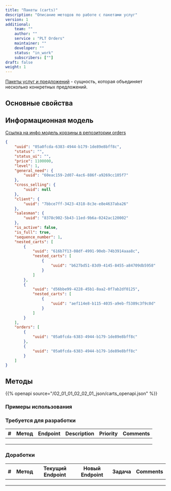 ```yaml
---
title: "Пакеты (carts)"
description: "Описание методов по работе с пакетами услуг"
version: 1
additional:
    team: ""
    author: ""
    service : "PLT Orders"
    maintainer: ""
    developer: ""
    status: "in_work"
    subscribers: [""]
draft: false
weight: 1
---
```


[Пакеты услуг и предложений]() - сущность, которая объединяет несколько конкретных предложений.


## Основные свойства


## Информационная модель

[Ссылка на инфо модель корзины в репозитории orders](https://doc-orders-main.com-dev.int.rolfcorp.ru/02_info_model/02_entities/06_cart/)

```json
{
    "uuid": "05a0fcda-6383-4944-b179-1de89e8bff8c",
    "status": "",
    "status_ui": "",
    "price": 1100000,
    "level": 1,
    "general_need": {
        "uuid": "60eac159-2d07-4ac6-886f-a9269cc105f7"
    },
    "cross_selling": {
        "uuid": null
    },
    "client": {
        "uuid": "7bbce7ff-3423-4318-8c3e-e8e4637aba26"
    },
    "salesman": {
        "uuid": "8378c902-5b43-11ed-9b6a-0242ac120002"
    },
    "is_active": false,
    "is_full": true,
    "sequence_number": 1,
    "nested_carts": [
        {
            "uuid": "616b7f13-08df-4991-90eb-74b3914aaa8c",
            "nested_carts": [
                {
                    "uuid": "b627bd51-83d9-4145-8455-a84709db5958"
                }
            ]
        },
        {
            "uuid": "d56bbe99-4228-45b1-8aa2-0f7ab2df0125",
            "nested_carts": [
                {
                    "uuid": "aef114e8-b115-4035-a9eb-f5389c3f9c0d"
                }
            ]
        }
    ],
    "orders": [
        {
            "uuid": "05a0fcda-6383-4944-b179-1de89e8bff8c"
        },
        {
            "uuid": "05a0fcda-6383-4944-b179-1de89e8bff8c"
        }
    ]
}

```

## Методы

{{% openapi source="/02_01_01_02_02_01_json/carts_openapi.json" %}}

### Примеры использования



### Требуется для разработки

| #   | Метод | Endpoint | Description | Priority | Comments |
| --- | ----- | -------- | ----------- | -------- | -------- |
|     |       |          |             |          |          |
|     |       |          |             |          |          |
|     |       |          |             |          |          |


### Доработки

| #   | Метод | Текущий Endpoint | Новый Endpoint | Задача | Comments |
| --- | ----- | ---------------- | -------------- | ------ | -------- |
|     |       |                  |                |        |          |
|     |       |                  |                |        |          |
|     |       |                  |                |        |          |
